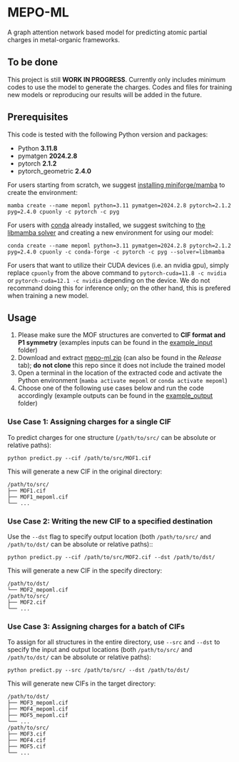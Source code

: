 # MEPO-ML
A graph attention network based model for predicting atomic partial charges in metal-organic frameworks.

## To be done

This project is still **WORK IN PROGRESS**. Currently only includes minimum codes to use the model to generate the charges. Codes and files for training new models or reproducing our results will be added in the future.

## Prerequisites

This code is tested with the following Python version and packages:
- Python **3.11.8**
- pymatgen **2024.2.8**
- pytorch **2.1.2**
- pytorch_geometric **2.4.0**

For users starting from scratch, we suggest [installing miniforge/mamba](https://github.com/conda-forge/miniforge) to create the environment:

```
mamba create --name mepoml python=3.11 pymatgen=2024.2.8 pytorch=2.1.2 pyg=2.4.0 cpuonly -c pytorch -c pyg
```

For users with [conda](https://docs.anaconda.com/free/miniconda/) already installed, we suggest switching to [the libmamba solver](https://conda.github.io/conda-libmamba-solver/user-guide/) and creating a new environment for using our model:

```
conda create --name mepoml python=3.11 pymatgen=2024.2.8 pytorch=2.1.2 pyg=2.4.0 cpuonly -c conda-forge -c pytorch -c pyg --solver=libmamba
```

For users that want to utilize their CUDA devices (i.e. an nvidia gpu), simply replace `cpuonly` from the above command to `pytorch-cuda=11.8 -c nvidia` or `pytorch-cuda=12.1 -c nvidia` depending on the device. We do not recommand doing this for inference only; on the other hand, this is prefered when training a new model.

## Usage

1. Please make sure the MOF structures are converted to **CIF format and P1 symmetry** (examples inputs can be found in the [example_input](example_input) folder)
2. Download and extract [mepo-ml.zip](https://github.com/uowoolab/MEPO-ML/releases/latest/download/asset-name.zip) (can also be found in the *Release* tab); **do not clone** this repo since it does not include the trained model
3. Open a terminal in the location of the extracted code and activate the Python environment (`mamba activate mepoml` or `conda activate mepoml`)
4. Choose one of the following use cases below and run the code accordingly (example outputs can be found in the [example_output](example_output) folder)

### Use Case 1: Assigning charges for a single CIF

To predict charges for one structure (`/path/to/src/` can be absolute or relative paths):

```
python predict.py --cif /path/to/src/MOF1.cif
```

This will generate a new CIF in the original directory:

```
/path/to/src/
├── MOF1.cif
├── MOF1_mepoml.cif
└── ...
```

### Use Case 2: Writing the new CIF to a specified destination

Use the `--dst` flag to specify output location (both `/path/to/src/` and `/path/to/dst/` can be absolute or relative paths)::

```
python predict.py --cif /path/to/src/MOF2.cif --dst /path/to/dst/
```

This will generate a new CIF in the specify directory:

```
/path/to/dst/
└── MOF2_mepoml.cif
/path/to/src/
├── MOF2.cif
└── ...
```

### Use Case 3: Assigning charges for a batch of CIFs

To assign for all structures in the entire directory, use `--src` and `--dst` to specify the input and output locations (both `/path/to/src/` and `/path/to/dst/` can be absolute or relative paths):

```
python predict.py --src /path/to/src/ --dst /path/to/dst/
```

This will generate new CIFs in the target directory:

```
/path/to/dst/
├── MOF3_mepoml.cif
├── MOF4_mepoml.cif
├── MOF5_mepoml.cif
└── ...
/path/to/src/
├── MOF3.cif
├── MOF4.cif
├── MOF5.cif
└── ...
```
